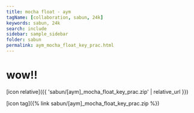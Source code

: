 ```yaml
---
title: mocha float - aym
tagName: [collaboration, sabun, 24k]
keywords: sabun, 24k
search: include
sidebar: sample_sidebar
folder: sabun
permalink: aym_mocha_float_key_prac.html
---
```


# wow!!


[icon relative]({{ 'sabun/[aym]_mocha_float_key_prac.zip' | relative_url }})

[icon tag]({% link sabun/[aym]_mocha_float_key_prac.zip %})
